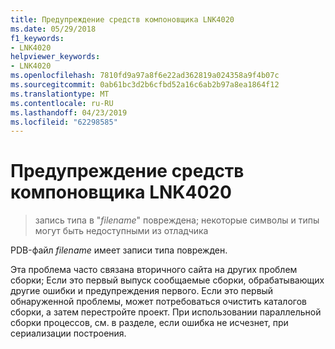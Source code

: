 ```yaml
---
title: Предупреждение средств компоновщика LNK4020
ms.date: 05/29/2018
f1_keywords:
- LNK4020
helpviewer_keywords:
- LNK4020
ms.openlocfilehash: 7810fd9a97a8f6e22ad362819a024358a9f4b07c
ms.sourcegitcommit: 0ab61bc3d2b6cfbd52a16c6ab2b97a8ea1864f12
ms.translationtype: MT
ms.contentlocale: ru-RU
ms.lasthandoff: 04/23/2019
ms.locfileid: "62298585"
---
```

# <a name="linker-tools-warning-lnk4020"></a>Предупреждение средств компоновщика LNK4020

> запись типа в "*filename*" повреждена; некоторые символы и типы могут быть недоступными из отладчика

PDB-файл *filename* имеет записи типа поврежден.

Эта проблема часто связана вторичного сайта на других проблем сборки; Если это первый выпуск сообщаемые сборки, обрабатывающих другие ошибки и предупреждения первого. Если это первый обнаруженной проблемы, может потребоваться очистить каталогов сборки, а затем перестройте проект. При использовании параллельной сборки процессов, см. в разделе, если ошибка не исчезнет, при сериализации построения.